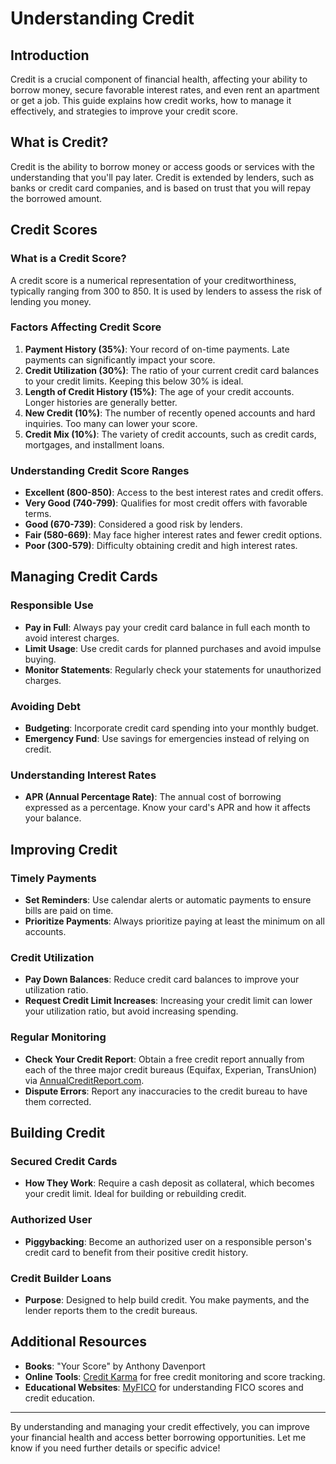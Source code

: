 # Understanding Credit

## Introduction
Credit is a crucial component of financial health, affecting your ability to borrow money, secure favorable interest rates, and even rent an apartment or get a job. This guide explains how credit works, how to manage it effectively, and strategies to improve your credit score.

## What is Credit?

Credit is the ability to borrow money or access goods or services with the understanding that you'll pay later. Credit is extended by lenders, such as banks or credit card companies, and is based on trust that you will repay the borrowed amount.

## Credit Scores

### What is a Credit Score?
A credit score is a numerical representation of your creditworthiness, typically ranging from 300 to 850. It is used by lenders to assess the risk of lending you money.

### Factors Affecting Credit Score
1. **Payment History (35%)**: Your record of on-time payments. Late payments can significantly impact your score.
2. **Credit Utilization (30%)**: The ratio of your current credit card balances to your credit limits. Keeping this below 30% is ideal.
3. **Length of Credit History (15%)**: The age of your credit accounts. Longer histories are generally better.
4. **New Credit (10%)**: The number of recently opened accounts and hard inquiries. Too many can lower your score.
5. **Credit Mix (10%)**: The variety of credit accounts, such as credit cards, mortgages, and installment loans.

### Understanding Credit Score Ranges
- **Excellent (800-850)**: Access to the best interest rates and credit offers.
- **Very Good (740-799)**: Qualifies for most credit offers with favorable terms.
- **Good (670-739)**: Considered a good risk by lenders.
- **Fair (580-669)**: May face higher interest rates and fewer credit options.
- **Poor (300-579)**: Difficulty obtaining credit and high interest rates.

## Managing Credit Cards

### Responsible Use
- **Pay in Full**: Always pay your credit card balance in full each month to avoid interest charges.
- **Limit Usage**: Use credit cards for planned purchases and avoid impulse buying.
- **Monitor Statements**: Regularly check your statements for unauthorized charges.

### Avoiding Debt
- **Budgeting**: Incorporate credit card spending into your monthly budget.
- **Emergency Fund**: Use savings for emergencies instead of relying on credit.

### Understanding Interest Rates
- **APR (Annual Percentage Rate)**: The annual cost of borrowing expressed as a percentage. Know your card's APR and how it affects your balance.

## Improving Credit

### Timely Payments
- **Set Reminders**: Use calendar alerts or automatic payments to ensure bills are paid on time.
- **Prioritize Payments**: Always prioritize paying at least the minimum on all accounts.

### Credit Utilization
- **Pay Down Balances**: Reduce credit card balances to improve your utilization ratio.
- **Request Credit Limit Increases**: Increasing your credit limit can lower your utilization ratio, but avoid increasing spending.

### Regular Monitoring
- **Check Your Credit Report**: Obtain a free credit report annually from each of the three major credit bureaus (Equifax, Experian, TransUnion) via [AnnualCreditReport.com](https://www.annualcreditreport.com/).
- **Dispute Errors**: Report any inaccuracies to the credit bureau to have them corrected.

## Building Credit

### Secured Credit Cards
- **How They Work**: Require a cash deposit as collateral, which becomes your credit limit. Ideal for building or rebuilding credit.

### Authorized User
- **Piggybacking**: Become an authorized user on a responsible person's credit card to benefit from their positive credit history.

### Credit Builder Loans
- **Purpose**: Designed to help build credit. You make payments, and the lender reports them to the credit bureaus.

## Additional Resources
- **Books**: "Your Score" by Anthony Davenport
- **Online Tools**: [Credit Karma](https://www.creditkarma.com/) for free credit monitoring and score tracking.
- **Educational Websites**: [MyFICO](https://www.myfico.com/) for understanding FICO scores and credit education.

---

By understanding and managing your credit effectively, you can improve your financial health and access better borrowing opportunities. Let me know if you need further details or specific advice! 